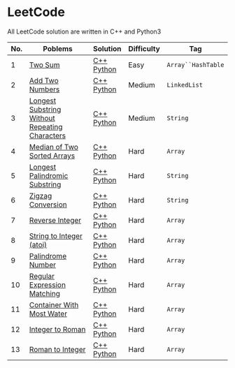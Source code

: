 # LeetCode

All LeetCode solution are written in C++ and Python3

| No. |                               Poblems                                         |      Solution       | Difficulty|  Tag   |               
| --- |-------------------------------------------------------------------------------|---------------------|-----------|--------|              
|  1  | [Two Sum](https://leetcode.com/problems/two-sum/)                             | [C++](https://github.com/Solitudez/LeetCode/blob/main/1.%20Two%20Sum/Solution.cpp) <br> [Python](https://github.com/Solitudez/LeetCode/blob/main/1.%20Two%20Sum/Solution.py)| Easy| `Array``HashTable`|
|  2  | [Add Two Numbers](https://leetcode.com/problems/add-two-numbers/)                             | [C++](https://github.com/Solitudez/LeetCode/blob/main/2.%20Add%20Two%20Numbers/Solution.cpp) <br> [Python](https://github.com/Solitudez/LeetCode/blob/main/2.%20Add%20Two%20Numbers/Solution.py)| Medium| `LinkedList`| 
|  3  | [Longest Substring Without Repeating Characters](https://leetcode.com/problems/longest-substring-without-repeating-characters/)                             | [C++](https://github.com/Solitudez/LeetCode/blob/main/3.%20Longest%20Substring%20Without%20Repeating%20Characters/Solution.cpp) <br> [Python](https://github.com/Solitudez/LeetCode/blob/main/3.%20Longest%20Substring%20Without%20Repeating%20Characters/Solution.py)| Medium| `String`|
|  4  | [Median of Two Sorted Arrays](https://leetcode.com/problems/median-of-two-sorted-arrays/)                             | [C++]() <br> [Python]()| Hard| `Array`|
|  5  | [Longest Palindromic Substring](https://leetcode.com/problems/longest-palindromic-substring/)                             | [C++]() <br> [Python]()| Hard| `String`|
|  6  | [Zigzag Conversion](https://leetcode.com/problems/zigzag-conversion/)                             | [C++]() <br> [Python]()| Hard| `String`|
|  7  | [Reverse Integer](https://leetcode.com/problems/reverse-integer/)                             | [C++]() <br> [Python]()| Hard| `Array`|
|  8  | [String to Integer (atoi)](https://leetcode.com/problems/string-to-integer-atoi/)                             | [C++]() <br> [Python]()| Hard| `Array`|
|  9  | [Palindrome Number](https://leetcode.com/problems/palindrome-number/)                             | [C++]() <br> [Python]()| Hard| `Array`|
|  10  | [Regular Expression Matching](https://leetcode.com/problems/regular-expression-matching/)                             | [C++]() <br> [Python]()| Hard| `Array`|
|  11  | [Container With Most Water](https://leetcode.com/problems/container-with-most-water/)                             | [C++]() <br> [Python]()| Hard| `Array`|
|  12  | [Integer to Roman](https://leetcode.com/problems/integer-to-roman/)                             | [C++]() <br> [Python]()| Hard| `Array`|
|  13  | [Roman to Integer](https://leetcode.com/problems/roman-to-integer/)                             | [C++]() <br> [Python]()| Hard| `Array`|















